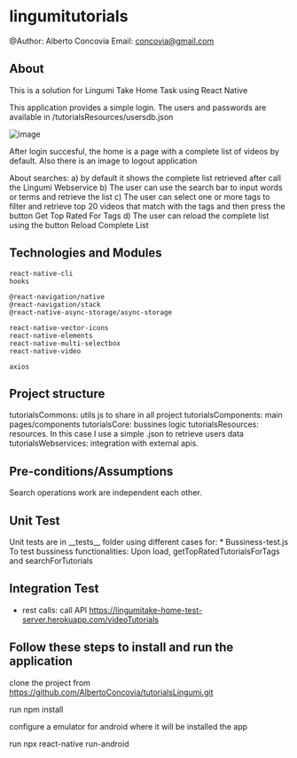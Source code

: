 # lingumitutorials
@Author: Alberto Concovia Email: concovia@gmail.com


<h2>About</h2>
This is a solution for Lingumi Take Home Task using React Native

This application provides a simple login. The users and passwords are available in 
/tutorialsResources/usersdb.json


![image](https://user-images.githubusercontent.com/66374043/119574165-2f91ac80-bdad-11eb-843a-f8e12862aaf1.png)

After login succesful, the home is a page with a complete list of videos by default. 
Also there is an image to logout application

About searches:
a) by default it shows the complete list retrieved after call the Lingumi Webservice
b) The user can use the search bar to input words or terms and retrieve the list
c) The user can select one or more tags to filter and retrieve top 20 videos that match with the tags 
  and then press the button Get Top Rated For Tags
d) The user can reload the complete list using the button Reload Complete List



<h2>Technologies and Modules</h2>

    react-native-cli
    hooks

    @react-navigation/native
    @react-navigation/stack
    @react-native-async-storage/async-storage

    react-native-vector-icons
    react-native-elements
    react-native-multi-selectbox
    react-native-video
    
    axios
   

<h2>Project structure</h2>
    tutorialsCommons: utils js to share in all project
    tutorialsComponents: main pages/components 
    tutorialsCore: bussines logic
    tutorialsResources: resources. In this case I use a simple .json to retrieve users data
    tutorialsWebservices: integration with external apis.

<h2>Pre-conditions/Assumptions</h2>
 Search operations work are independent each other.

<h2>Unit Test</h2>
Unit tests are  in __tests__ folder using different cases for:
* Bussiness-test.js
  To test bussiness functionalities: Upon load, getTopRatedTutorialsForTags and searchForTutorials

<h2>Integration Test</h2>

* rest calls: call API https://lingumitake-home-test-server.herokuapp.com/videoTutorials

<h2>Follow these steps to install and run the application</h2>

clone the project from https://github.com/AlbertoConcovia/tutorialsLingumi.git

run npm install

configure a emulator for android where it will be installed the app

run npx react-native run-android






